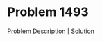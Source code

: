 # Problem 1493

[Problem Description](./description/problem_1493.md) | [Solution](./solutions/solution_1493.cpp)
